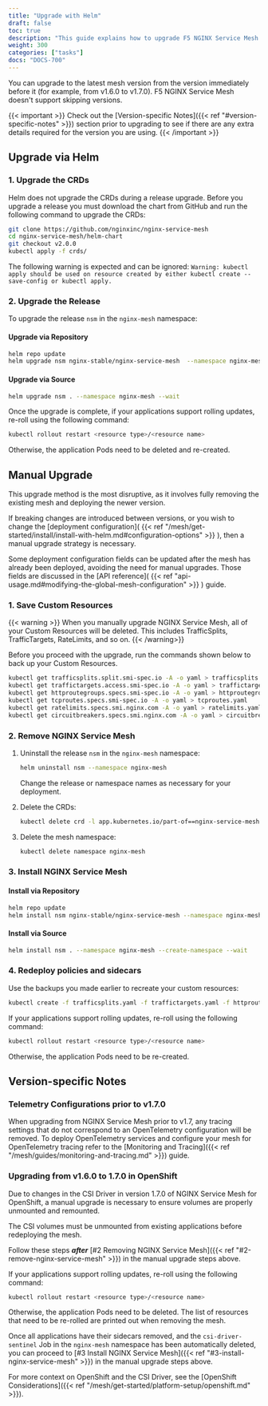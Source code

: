 ```yaml
---
title: "Upgrade with Helm"
draft: false
toc: true
description: "This guide explains how to upgrade F5 NGINX Service Mesh using Helm."
weight: 300
categories: ["tasks"]
docs: "DOCS-700"
---
```


You can upgrade to the latest mesh version from the version immediately before it (for example, from v1.6.0 to v1.7.0). F5 NGINX Service Mesh doesn't support skipping versions.

{{< important >}}
Check out the [Version-specific Notes]({{< ref "#version-specific-notes" >}}) section prior to upgrading to see if there are any extra details required for the version you are using.
{{< /important >}}

## Upgrade via Helm

### 1. Upgrade the CRDs

Helm does not upgrade the CRDs during a release upgrade. Before you upgrade a release you must download the chart from GitHub and run the following command to upgrade the CRDs:

```bash
git clone https://github.com/nginxinc/nginx-service-mesh
cd nginx-service-mesh/helm-chart
git checkout v2.0.0
kubectl apply -f crds/
```

The following warning is expected and can be ignored: `Warning: kubectl apply should be used on resource created by either kubectl create --save-config or kubectl apply.`

### 2. Upgrade the Release

To upgrade the release `nsm` in the `nginx-mesh` namespace:

#### Upgrade via Repository

```bash
helm repo update
helm upgrade nsm nginx-stable/nginx-service-mesh  --namespace nginx-mesh --wait
```

#### Upgrade via Source

```bash
helm upgrade nsm . --namespace nginx-mesh --wait
```

Once the upgrade is complete, if your applications support rolling updates, re-roll using the following command:

```bash
kubectl rollout restart <resource type>/<resource name>
```

Otherwise, the application Pods need to be deleted and re-created.

## Manual Upgrade

This upgrade method is the most disruptive, as it involves fully removing the existing mesh and deploying the newer version.

If breaking changes are introduced between versions, or you wish to change the [deployment configuration]( {{< ref "/mesh/get-started/install/install-with-helm.md#configuration-options" >}} ), then a manual upgrade strategy is necessary.

Some deployment configuration fields can be updated after the mesh has already been deployed, avoiding the need for manual upgrades. Those fields are discussed in the [API reference]( {{< ref "api-usage.md#modifying-the-global-mesh-configuration" >}} ) guide.

### 1. Save Custom Resources
{{< warning >}}
When you manually upgrade NGINX Service Mesh, all of your Custom Resources will be deleted. This includes TrafficSplits, TrafficTargets, RateLimits, and so on.
{{< /warning>}}

Before you proceed with the upgrade, run the commands shown below to back up your Custom Resources.

```bash
kubectl get trafficsplits.split.smi-spec.io -A -o yaml > trafficsplits.yaml
kubectl get traffictargets.access.smi-spec.io -A -o yaml > traffictargets.yaml
kubectl get httproutegroups.specs.smi-spec.io -A -o yaml > httproutegroups.yaml
kubectl get tcproutes.specs.smi-spec.io -A -o yaml > tcproutes.yaml
kubectl get ratelimits.specs.smi.nginx.com -A -o yaml > ratelimits.yaml
kubectl get circuitbreakers.specs.smi.nginx.com -A -o yaml > circuitbreakers.yaml
```

### 2. Remove NGINX Service Mesh

1. Uninstall the release `nsm` in the `nginx-mesh` namespace:

    ```bash
    helm uninstall nsm --namespace nginx-mesh
    ```

    Change the release or namespace names as necessary for your deployment.

1. Delete the CRDs:

    ```bash
    kubectl delete crd -l app.kubernetes.io/part-of==nginx-service-mesh
    ```

1. Delete the mesh namespace:

    ```bash
    kubectl delete namespace nginx-mesh
    ```

### 3. Install NGINX Service Mesh

#### Install via Repository

```bash
helm repo update
helm install nsm nginx-stable/nginx-service-mesh --namespace nginx-mesh --create-namespace --wait
```

#### Install via Source

```bash
helm install nsm . --namespace nginx-mesh --create-namespace --wait
```

### 4. Redeploy policies and sidecars

Use the backups you made earlier to recreate your custom resources:

```bash
kubectl create -f trafficsplits.yaml -f traffictargets.yaml -f httproutegroups.yaml -f tcproutes.yaml -f ratelimits.yaml -f circuitbreakers.yaml
```

If your applications support rolling updates, re-roll using the following command:

```bash
kubectl rollout restart <resource type>/<resource name>
```

Otherwise, the application Pods need to be re-created.


## Version-specific Notes

### Telemetry Configurations prior to v1.7.0

When upgrading from NGINX Service Mesh prior to v1.7, any tracing settings that do not correspond to an OpenTelemetry configuration will be removed. To deploy OpenTelemetry services and configure your mesh for OpenTelemetry tracing refer to the [Monitoring and Tracing]({{< ref "/mesh/guides/monitoring-and-tracing.md" >}}) guide.

### Upgrading from v1.6.0 to 1.7.0 in OpenShift

Due to changes in the CSI Driver in version 1.7.0 of NGINX Service Mesh for OpenShift, a manual upgrade is necessary to ensure volumes are properly unmounted and remounted.

The CSI volumes must be unmounted from existing applications before redeploying the mesh.

Follow these steps ***after*** [#2 Removing NGINX Service Mesh]({{< ref "#2-remove-nginx-service-mesh" >}}) in the manual upgrade steps above.

If your applications support rolling updates, re-roll using the following command:

```bash
kubectl rollout restart <resource type>/<resource name>
```

Otherwise, the application Pods need to be deleted. The list of resources that need to be re-rolled are printed out when removing the mesh.

Once all applications have their sidecars removed, and the `csi-driver-sentinel` Job in the `nginx-mesh` namespace has been automatically deleted, you can proceed to [#3 Install NGINX Service Mesh]({{< ref "#3-install-nginx-service-mesh" >}}) in the manual upgrade steps above.

For more context on OpenShift and the CSI Driver, see the [OpenShift Considerations]({{< ref "/mesh/get-started/platform-setup/openshift.md" >}}).
